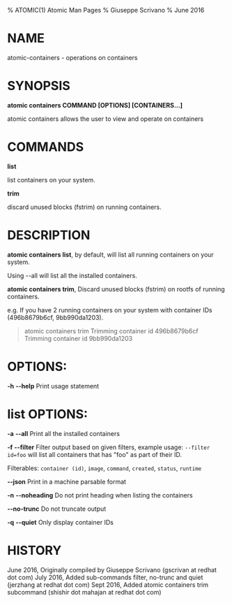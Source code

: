 % ATOMIC(1) Atomic Man Pages
% Giuseppe Scrivano
% June 2016
# NAME
atomic-containers - operations on containers

# SYNOPSIS
**atomic containers COMMAND [OPTIONS] [CONTAINERS...]**

atomic containers allows the user to view and operate on containers

# COMMANDS
**list**

list containers on your system.

**trim**

discard unused blocks (fstrim) on running containers.

# DESCRIPTION
**atomic containers list**, by default, will list all running containers on your
system.

Using --all will list all the installed containers.

**atomic containers trim**, Discard unused blocks (fstrim) on rootfs of running containers.

e.g. If you have 2 running containers on your system with container IDs (496b8679b6cf, 9bb990da1203).

>atomic containers trim
Trimming container id 496b8679b6cf
Trimming container id 9bb990da1203

# OPTIONS:
**-h** **--help**
  Print usage statement

# list OPTIONS:
**-a** **--all**
  Print all the installed containers

**-f** **--filter**
  Filter output based on given filters, example usage: `--filter id=foo` will list all containers that has "foo" as part of their ID.

  Filterables: `container (id)`, `image`, `command`, `created`, `status`, `runtime`

**--json**
  Print in a machine parsable format

**-n** **--noheading**
  Do not print heading when listing the containers

**--no-trunc**
  Do not truncate output

**-q** **--quiet**
  Only display container IDs

# HISTORY
June 2016, Originally compiled by Giuseppe Scrivano (gscrivan at redhat dot com)
July 2016, Added sub-commands filter, no-trunc and quiet (jerzhang at redhat dot com)
Sept 2016, Added atomic containers trim subcommand (shishir dot mahajan at redhat dot com)
